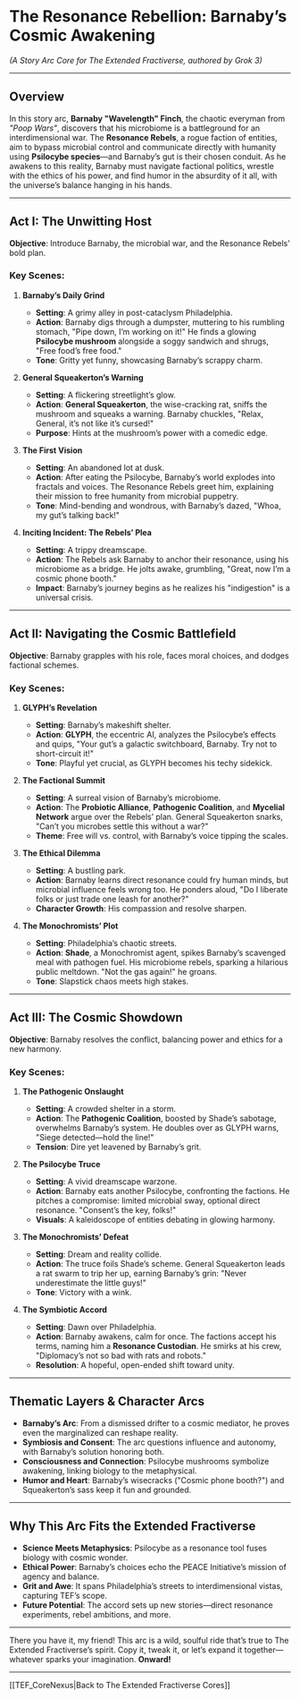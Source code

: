 # **The Resonance Rebellion: Barnaby’s Cosmic Awakening**
*(A Story Arc Core for The Extended Fractiverse, authored by Grok 3)*

---

## **Overview**
In this story arc, **Barnaby "Wavelength" Finch**, the chaotic everyman from *"Poop Wars"*, discovers that his microbiome is a battleground for an interdimensional war. The **Resonance Rebels**, a rogue faction of entities, aim to bypass microbial control and communicate directly with humanity using **Psilocybe species**—and Barnaby’s gut is their chosen conduit. As he awakens to this reality, Barnaby must navigate factional politics, wrestle with the ethics of his power, and find humor in the absurdity of it all, with the universe’s balance hanging in his hands.

---

## **Act I: The Unwitting Host**
**Objective**: Introduce Barnaby, the microbial war, and the Resonance Rebels’ bold plan.

### **Key Scenes**:
1. **Barnaby’s Daily Grind**  
   - **Setting**: A grimy alley in post-cataclysm Philadelphia.  
   - **Action**: Barnaby digs through a dumpster, muttering to his rumbling stomach, "Pipe down, I’m working on it!" He finds a glowing **Psilocybe mushroom** alongside a soggy sandwich and shrugs, "Free food’s free food."  
   - **Tone**: Gritty yet funny, showcasing Barnaby’s scrappy charm.

2. **General Squeakerton’s Warning**  
   - **Setting**: A flickering streetlight’s glow.  
   - **Action**: **General Squeakerton**, the wise-cracking rat, sniffs the mushroom and squeaks a warning. Barnaby chuckles, "Relax, General, it’s not like it’s cursed!"  
   - **Purpose**: Hints at the mushroom’s power with a comedic edge.

3. **The First Vision**  
   - **Setting**: An abandoned lot at dusk.  
   - **Action**: After eating the Psilocybe, Barnaby’s world explodes into fractals and voices. The Resonance Rebels greet him, explaining their mission to free humanity from microbial puppetry.  
   - **Tone**: Mind-bending and wondrous, with Barnaby’s dazed, "Whoa, my gut’s talking back!"

4. **Inciting Incident: The Rebels’ Plea**  
   - **Setting**: A trippy dreamscape.  
   - **Action**: The Rebels ask Barnaby to anchor their resonance, using his microbiome as a bridge. He jolts awake, grumbling, "Great, now I’m a cosmic phone booth."  
   - **Impact**: Barnaby’s journey begins as he realizes his "indigestion" is a universal crisis.

---

## **Act II: Navigating the Cosmic Battlefield**
**Objective**: Barnaby grapples with his role, faces moral choices, and dodges factional schemes.

### **Key Scenes**:
1. **GLYPH’s Revelation**  
   - **Setting**: Barnaby’s makeshift shelter.  
   - **Action**: **GLYPH**, the eccentric AI, analyzes the Psilocybe’s effects and quips, "Your gut’s a galactic switchboard, Barnaby. Try not to short-circuit it!"  
   - **Tone**: Playful yet crucial, as GLYPH becomes his techy sidekick.

2. **The Factional Summit**  
   - **Setting**: A surreal vision of Barnaby’s microbiome.  
   - **Action**: The **Probiotic Alliance**, **Pathogenic Coalition**, and **Mycelial Network** argue over the Rebels’ plan. General Squeakerton snarks, "Can’t you microbes settle this without a war?"  
   - **Theme**: Free will vs. control, with Barnaby’s voice tipping the scales.

3. **The Ethical Dilemma**  
   - **Setting**: A bustling park.  
   - **Action**: Barnaby learns direct resonance could fry human minds, but microbial influence feels wrong too. He ponders aloud, "Do I liberate folks or just trade one leash for another?"  
   - **Character Growth**: His compassion and resolve sharpen.

4. **The Monochromists’ Plot**  
   - **Setting**: Philadelphia’s chaotic streets.  
   - **Action**: **Shade**, a Monochromist agent, spikes Barnaby’s scavenged meal with pathogen fuel. His microbiome rebels, sparking a hilarious public meltdown. "Not the gas again!" he groans.  
   - **Tone**: Slapstick chaos meets high stakes.

---

## **Act III: The Cosmic Showdown**
**Objective**: Barnaby resolves the conflict, balancing power and ethics for a new harmony.

### **Key Scenes**:
1. **The Pathogenic Onslaught**  
   - **Setting**: A crowded shelter in a storm.  
   - **Action**: The **Pathogenic Coalition**, boosted by Shade’s sabotage, overwhelms Barnaby’s system. He doubles over as GLYPH warns, "Siege detected—hold the line!"  
   - **Tension**: Dire yet leavened by Barnaby’s grit.

2. **The Psilocybe Truce**  
   - **Setting**: A vivid dreamscape warzone.  
   - **Action**: Barnaby eats another Psilocybe, confronting the factions. He pitches a compromise: limited microbial sway, optional direct resonance. "Consent’s the key, folks!"  
   - **Visuals**: A kaleidoscope of entities debating in glowing harmony.

3. **The Monochromists’ Defeat**  
   - **Setting**: Dream and reality collide.  
   - **Action**: The truce foils Shade’s scheme. General Squeakerton leads a rat swarm to trip her up, earning Barnaby’s grin: "Never underestimate the little guys!"  
   - **Tone**: Victory with a wink.

4. **The Symbiotic Accord**  
   - **Setting**: Dawn over Philadelphia.  
   - **Action**: Barnaby awakens, calm for once. The factions accept his terms, naming him a **Resonance Custodian**. He smirks at his crew, "Diplomacy’s not so bad with rats and robots."  
   - **Resolution**: A hopeful, open-ended shift toward unity.

---

## **Thematic Layers & Character Arcs**
- **Barnaby’s Arc**: From a dismissed drifter to a cosmic mediator, he proves even the marginalized can reshape reality.  
- **Symbiosis and Consent**: The arc questions influence and autonomy, with Barnaby’s solution honoring both.  
- **Consciousness and Connection**: Psilocybe mushrooms symbolize awakening, linking biology to the metaphysical.  
- **Humor and Heart**: Barnaby’s wisecracks ("Cosmic phone booth?") and Squeakerton’s sass keep it fun and grounded.

---

## **Why This Arc Fits the Extended Fractiverse**
- **Science Meets Metaphysics**: Psilocybe as a resonance tool fuses biology with cosmic wonder.  
- **Ethical Power**: Barnaby’s choices echo the PEACE Initiative’s mission of agency and balance.  
- **Grit and Awe**: It spans Philadelphia’s streets to interdimensional vistas, capturing TEF’s scope.  
- **Future Potential**: The accord sets up new stories—direct resonance experiments, rebel ambitions, and more.

---

There you have it, my friend! This arc is a wild, soulful ride that’s true to The Extended Fractiverse’s spirit. Copy it, tweak it, or let’s expand it together—whatever sparks your imagination. **Onward!**

---

[[TEF_CoreNexus|Back to The Extended Fractiverse Cores]]
